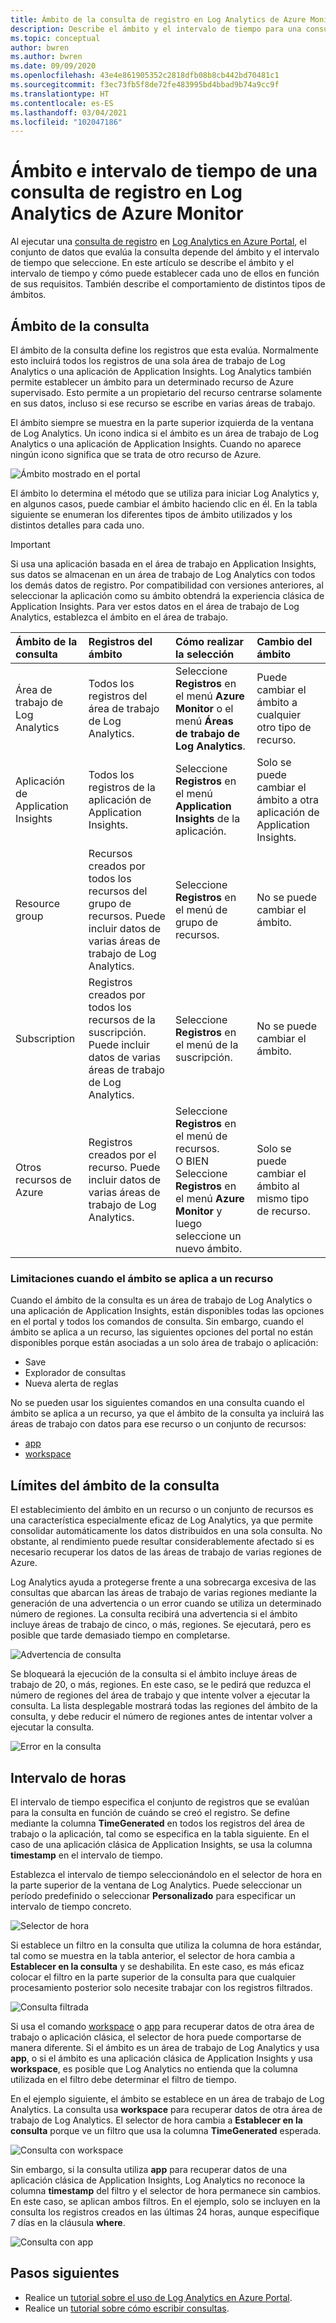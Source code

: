 ```yaml
---
title: Ámbito de la consulta de registro en Log Analytics de Azure Monitor
description: Describe el ámbito y el intervalo de tiempo para una consulta de registro en Log Analytics de Azure Monitor.
ms.topic: conceptual
author: bwren
ms.author: bwren
ms.date: 09/09/2020
ms.openlocfilehash: 43e4e861905352c2818dfb08b8cb442bd70481c1
ms.sourcegitcommit: f3ec73fb5f8de72fe483995bd4bbad9b74a9cc9f
ms.translationtype: HT
ms.contentlocale: es-ES
ms.lasthandoff: 03/04/2021
ms.locfileid: "102047186"
---
```

# <a name="log-query-scope-and-time-range-in-azure-monitor-log-analytics"></a>Ámbito e intervalo de tiempo de una consulta de registro en Log Analytics de Azure Monitor
Al ejecutar una [consulta de registro](../logs/log-query-overview.md) en [Log Analytics en Azure Portal](../logs/log-analytics-tutorial.md), el conjunto de datos que evalúa la consulta depende del ámbito y el intervalo de tiempo que seleccione. En este artículo se describe el ámbito y el intervalo de tiempo y cómo puede establecer cada uno de ellos en función de sus requisitos. También describe el comportamiento de distintos tipos de ámbitos.


## <a name="query-scope"></a>Ámbito de la consulta
El ámbito de la consulta define los registros que esta evalúa. Normalmente esto incluirá todos los registros de una sola área de trabajo de Log Analytics o una aplicación de Application Insights. Log Analytics también permite establecer un ámbito para un determinado recurso de Azure supervisado. Esto permite a un propietario del recurso centrarse solamente en sus datos, incluso si ese recurso se escribe en varias áreas de trabajo.

El ámbito siempre se muestra en la parte superior izquierda de la ventana de Log Analytics. Un icono indica si el ámbito es un área de trabajo de Log Analytics o una aplicación de Application Insights. Cuando no aparece ningún icono significa que se trata de otro recurso de Azure.

![Ámbito mostrado en el portal](media/scope/scope.png)

El ámbito lo determina el método que se utiliza para iniciar Log Analytics y, en algunos casos, puede cambiar el ámbito haciendo clic en él. En la tabla siguiente se enumeran los diferentes tipos de ámbito utilizados y los distintos detalles para cada uno.

> [!IMPORTANT]
> Si usa una aplicación basada en el área de trabajo en Application Insights, sus datos se almacenan en un área de trabajo de Log Analytics con todos los demás datos de registro. Por compatibilidad con versiones anteriores, al seleccionar la aplicación como su ámbito obtendrá la experiencia clásica de Application Insights. Para ver estos datos en el área de trabajo de Log Analytics, establezca el ámbito en el área de trabajo.

| Ámbito de la consulta | Registros del ámbito | Cómo realizar la selección | Cambio del ámbito |
|:---|:---|:---|:---|
| Área de trabajo de Log Analytics | Todos los registros del área de trabajo de Log Analytics. | Seleccione **Registros** en el menú **Azure Monitor** o el menú **Áreas de trabajo de Log Analytics**.  | Puede cambiar el ámbito a cualquier otro tipo de recurso. |
| Aplicación de Application Insights | Todos los registros de la aplicación de Application Insights. | Seleccione **Registros** en el menú **Application Insights** de la aplicación. | Solo se puede cambiar el ámbito a otra aplicación de Application Insights. |
| Resource group | Recursos creados por todos los recursos del grupo de recursos. Puede incluir datos de varias áreas de trabajo de Log Analytics. | Seleccione **Registros** en el menú de grupo de recursos. | No se puede cambiar el ámbito.|
| Subscription | Registros creados por todos los recursos de la suscripción. Puede incluir datos de varias áreas de trabajo de Log Analytics. | Seleccione **Registros** en el menú de la suscripción.   | No se puede cambiar el ámbito. |
| Otros recursos de Azure | Registros creados por el recurso. Puede incluir datos de varias áreas de trabajo de Log Analytics.  | Seleccione **Registros** en el menú de recursos.<br>O BIEN<br>Seleccione **Registros** en el menú **Azure Monitor** y luego seleccione un nuevo ámbito. | Solo se puede cambiar el ámbito al mismo tipo de recurso. |

### <a name="limitations-when-scoped-to-a-resource"></a>Limitaciones cuando el ámbito se aplica a un recurso

Cuando el ámbito de la consulta es un área de trabajo de Log Analytics o una aplicación de Application Insights, están disponibles todas las opciones en el portal y todos los comandos de consulta. Sin embargo, cuando el ámbito se aplica a un recurso, las siguientes opciones del portal no están disponibles porque están asociadas a un solo área de trabajo o aplicación:

- Save
- Explorador de consultas
- Nueva alerta de reglas

No se pueden usar los siguientes comandos en una consulta cuando el ámbito se aplica a un recurso, ya que el ámbito de la consulta ya incluirá las áreas de trabajo con datos para ese recurso o un conjunto de recursos:

- [app](../logs/app-expression.md)
- [workspace](../logs/workspace-expression.md)
 

## <a name="query-scope-limits"></a>Límites del ámbito de la consulta
El establecimiento del ámbito en un recurso o un conjunto de recursos es una característica especialmente eficaz de Log Analytics, ya que permite consolidar automáticamente los datos distribuidos en una sola consulta. No obstante, al rendimiento puede resultar considerablemente afectado si es necesario recuperar los datos de las áreas de trabajo de varias regiones de Azure.

Log Analytics ayuda a protegerse frente a una sobrecarga excesiva de las consultas que abarcan las áreas de trabajo de varias regiones mediante la generación de una advertencia o un error cuando se utiliza un determinado número de regiones. La consulta recibirá una advertencia si el ámbito incluye áreas de trabajo de cinco, o más, regiones. Se ejecutará, pero es posible que tarde demasiado tiempo en completarse.

![Advertencia de consulta](media/scope/query-warning.png)

Se bloqueará la ejecución de la consulta si el ámbito incluye áreas de trabajo de 20, o más, regiones. En este caso, se le pedirá que reduzca el número de regiones del área de trabajo y que intente volver a ejecutar la consulta. La lista desplegable mostrará todas las regiones del ámbito de la consulta, y debe reducir el número de regiones antes de intentar volver a ejecutar la consulta.

![Error en la consulta](media/scope/query-failed.png)


## <a name="time-range"></a>Intervalo de horas
El intervalo de tiempo especifica el conjunto de registros que se evalúan para la consulta en función de cuándo se creó el registro. Se define mediante la columna **TimeGenerated** en todos los registros del área de trabajo o la aplicación, tal como se especifica en la tabla siguiente. En el caso de una aplicación clásica de Application Insights, se usa la columna **timestamp** en el intervalo de tiempo.


Establezca el intervalo de tiempo seleccionándolo en el selector de hora en la parte superior de la ventana de Log Analytics.  Puede seleccionar un período predefinido o seleccionar **Personalizado** para especificar un intervalo de tiempo concreto.

![Selector de hora](media/scope/time-picker.png)

Si establece un filtro en la consulta que utiliza la columna de hora estándar, tal como se muestra en la tabla anterior, el selector de hora cambia a **Establecer en la consulta** y se deshabilita. En este caso, es más eficaz colocar el filtro en la parte superior de la consulta para que cualquier procesamiento posterior solo necesite trabajar con los registros filtrados.

![Consulta filtrada](media/scope/query-filtered.png)

Si usa el comando [workspace](../logs/workspace-expression.md) o [app](../logs/app-expression.md) para recuperar datos de otra área de trabajo o aplicación clásica, el selector de hora puede comportarse de manera diferente. Si el ámbito es un área de trabajo de Log Analytics y usa **app**, o si el ámbito es una aplicación clásica de Application Insights y usa **workspace**, es posible que Log Analytics no entienda que la columna utilizada en el filtro debe determinar el filtro de tiempo.

En el ejemplo siguiente, el ámbito se establece en un área de trabajo de Log Analytics.  La consulta usa **workspace** para recuperar datos de otra área de trabajo de Log Analytics. El selector de hora cambia a **Establecer en la consulta** porque ve un filtro que usa la columna **TimeGenerated** esperada.

![Consulta con workspace](media/scope/query-workspace.png)

Sin embargo, si la consulta utiliza **app** para recuperar datos de una aplicación clásica de Application Insights, Log Analytics no reconoce la columna **timestamp** del filtro y el selector de hora permanece sin cambios. En este caso, se aplican ambos filtros. En el ejemplo, solo se incluyen en la consulta los registros creados en las últimas 24 horas, aunque especifique 7 días en la cláusula **where**.

![Consulta con app](media/scope/query-app.png)

## <a name="next-steps"></a>Pasos siguientes

- Realice un [tutorial sobre el uso de Log Analytics en Azure Portal](../logs/log-analytics-tutorial.md).
- Realice un [tutorial sobre cómo escribir consultas](../logs/get-started-queries.md).